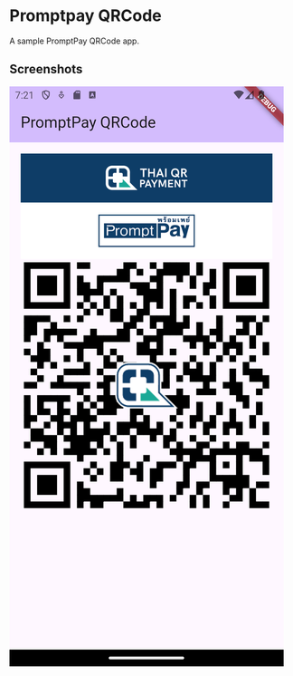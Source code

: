 # Promptpay QRCode

A sample PromptPay QRCode app.

## Screenshots

![](/screenshots/screenshot01.png)